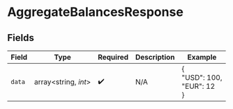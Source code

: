# AggregateBalancesResponse


## Fields

| Field                     | Type                      | Required                  | Description               | Example                   |
| ------------------------- | ------------------------- | ------------------------- | ------------------------- | ------------------------- |
| `data`                    | array<string, *int*>      | :heavy_check_mark:        | N/A                       | {<br/>"USD": 100,<br/>"EUR": 12<br/>} |